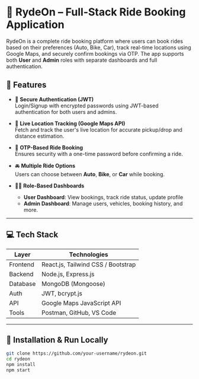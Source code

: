 # 🚖 RydeOn – Full-Stack Ride Booking Application

RydeOn is a complete ride booking platform where users can book rides based on their preferences (Auto, Bike, Car), track real-time locations using Google Maps, and securely confirm bookings via OTP. The app supports both **User** and **Admin** roles with separate dashboards and full authentication.



## 📌 Features

- 🔐 **Secure Authentication (JWT)**  
  Login/Signup with encrypted passwords using JWT-based authentication for both users and admins.

- 📍 **Live Location Tracking (Google Maps API)**  
  Fetch and track the user's live location for accurate pickup/drop and distance estimation.

- 🧾 **OTP-Based Ride Booking**  
  Ensures security with a one-time password before confirming a ride.

- 🚘 **Multiple Ride Options**  
  Users can choose between **Auto**, **Bike**, or **Car** while booking.

- 🧑‍💼 **Role-Based Dashboards**  
  - **User Dashboard**: View bookings, track ride status, update profile  
  - **Admin Dashboard**: Manage users, vehicles, booking history, and more.

---

## 💻 Tech Stack

| Layer       | Technologies                            |
|-------------|------------------------------------------|
| Frontend    | React.js, Tailwind CSS / Bootstrap       |
| Backend     | Node.js, Express.js                      |
| Database    | MongoDB (Mongoose)                       |
| Auth        | JWT, bcrypt.js                           |
| API         | Google Maps JavaScript API               |
| Tools       | Postman, GitHub, VS Code                 |

---

## 🚀 Installation & Run Locally

```bash
git clone https://github.com/your-username/rydeon.git
cd rydeon
npm install
npm start
